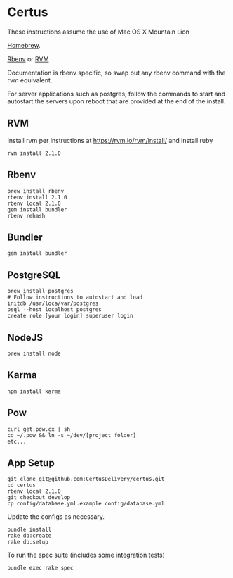 Certus
=======

These instructions assume the use of Mac OS X Mountain Lion

[Homebrew](http://github.com/mxcl/homebrew).

[Rbenv](https://github.com/sstephenson/rbenv) or [RVM](https://rvm.io/rvm/install/)

Documentation is rbenv specific, so swap out any rbenv command with the rvm equivalent.

For server applications such as postgres, follow the commands to start and autostart the servers upon reboot that are provided at the end of the install.


RVM
---
Install rvm per instructions at https://rvm.io/rvm/install/ and install ruby

    rvm install 2.1.0


Rbenv
-----

    brew install rbenv
    rbenv install 2.1.0
    rbenv local 2.1.0
    gem install bundler
    rbenv rehash


Bundler
-------

    gem install bundler


PostgreSQL
----------

    brew install postgres
    # Follow instructions to autostart and load
    initdb /usr/loca/var/postgres
    psql --host localhost postgres
    create role [your login] superuser login


NodeJS
---

    brew install node


Karma
---

    npm install karma


Pow
---

    curl get.pow.cx | sh
    cd ~/.pow && ln -s ~/dev/[project folder]
    etc...


App Setup
---------

    git clone git@github.com:CertusDelivery/certus.git
    cd certus
    rbenv local 2.1.0
    git checkout develop
    cp config/database.yml.example config/database.yml

Update the configs as necessary.

    bundle install
    rake db:create
    rake db:setup

To run the spec suite (includes some integration tests)

    bundle exec rake spec

